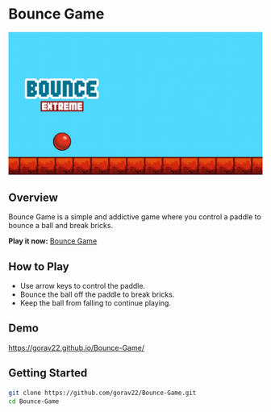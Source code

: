 # Bounce Game

<img src="https://github.com/Gorav22/Bounce-Game/blob/main/assets/bg/bg.jpg?raw=true">

## Overview

Bounce Game is a simple and addictive game where you control a paddle to bounce a ball and break bricks.

**Play it now:** [Bounce Game](https://gorav22.github.io/Bounce-Game/)

## How to Play

- Use arrow keys to control the paddle.
- Bounce the ball off the paddle to break bricks.
- Keep the ball from falling to continue playing.

## Demo

https://gorav22.github.io/Bounce-Game/

## Getting Started

```bash
git clone https://github.com/gorav22/Bounce-Game.git
cd Bounce-Game
